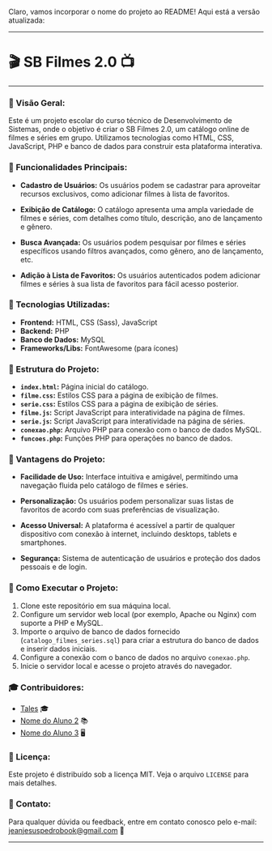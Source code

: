 Claro, vamos incorporar o nome do projeto ao README! Aqui está a versão atualizada:

---

# 🎬 SB Filmes 2.0 📺

---

### 🌟 Visão Geral:

Este é um projeto escolar do curso técnico de Desenvolvimento de Sistemas, onde o objetivo é criar o SB Filmes 2.0, um catálogo online de filmes e séries em grupo. Utilizamos tecnologias como HTML, CSS, JavaScript, PHP e banco de dados para construir esta plataforma interativa.

### 🎈 Funcionalidades Principais:

- **Cadastro de Usuários:** Os usuários podem se cadastrar para aproveitar recursos exclusivos, como adicionar filmes à lista de favoritos.
  
- **Exibição de Catálogo:** O catálogo apresenta uma ampla variedade de filmes e séries, com detalhes como título, descrição, ano de lançamento e gênero.
  
- **Busca Avançada:** Os usuários podem pesquisar por filmes e séries específicos usando filtros avançados, como gênero, ano de lançamento, etc.
  
- **Adição à Lista de Favoritos:** Os usuários autenticados podem adicionar filmes e séries à sua lista de favoritos para fácil acesso posterior.

### 🔧 Tecnologias Utilizadas:

- **Frontend:** HTML, CSS (Sass), JavaScript
- **Backend:** PHP
- **Banco de Dados:** MySQL
- **Frameworks/Libs:** FontAwesome (para ícones)

### 📁 Estrutura do Projeto:

- **`index.html`:** Página inicial do catálogo.
- **`filme.css`:** Estilos CSS para a página de exibição de filmes.
- **`serie.css`:** Estilos CSS para a página de exibição de séries.
- **`filme.js`:** Script JavaScript para interatividade na página de filmes.
- **`serie.js`:** Script JavaScript para interatividade na página de séries.
- **`conexao.php`:** Arquivo PHP para conexão com o banco de dados MySQL.
- **`funcoes.php`:** Funções PHP para operações no banco de dados.

### 🌈 Vantagens do Projeto:

- **Facilidade de Uso:** Interface intuitiva e amigável, permitindo uma navegação fluida pelo catálogo de filmes e séries.
  
- **Personalização:** Os usuários podem personalizar suas listas de favoritos de acordo com suas preferências de visualização.
  
- **Acesso Universal:** A plataforma é acessível a partir de qualquer dispositivo com conexão à internet, incluindo desktops, tablets e smartphones.
  
- **Segurança:** Sistema de autenticação de usuários e proteção dos dados pessoais e de login.

### 🚀 Como Executar o Projeto:

1. Clone este repositório em sua máquina local.
2. Configure um servidor web local (por exemplo, Apache ou Nginx) com suporte a PHP e MySQL.
3. Importe o arquivo de banco de dados fornecido (`catalogo_filmes_series.sql`) para criar a estrutura do banco de dados e inserir dados iniciais.
4. Configure a conexão com o banco de dados no arquivo `conexao.php`.
5. Inicie o servidor local e acesse o projeto através do navegador.

### 🎓 Contribuidores:

- [Tales](https://github.com/aluno1) 🎓
- [Nome do Aluno 2](https://github.com/aluno2) 📚
- [Nome do Aluno 3](https://github.com/aluno3) 🖥️

### 📝 Licença:

Este projeto é distribuído sob a licença MIT. Veja o arquivo `LICENSE` para mais detalhes.

### 📧 Contato:

Para qualquer dúvida ou feedback, entre em contato conosco pelo e-mail: [jeanjesuspedrobook@gmail.com](mailto:jeanjesuspedrobook@gmail.com) 📧

---

